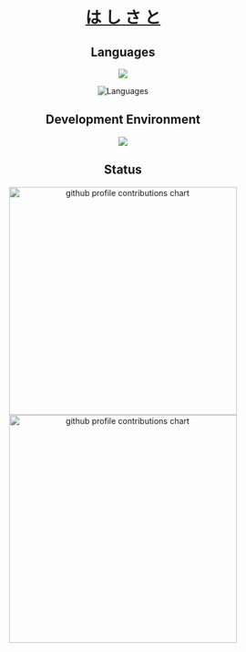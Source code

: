 <div align="center">

# [は し さ と](https://hashisato.github.io)

## Languages

<p align="center">
  <a href="https://skillicons.dev">
    <img src="https://skillicons.dev/icons?i=c,java,rust,cs,py&theme=light" />
  </a>
</p>


<p align="center">
  <picture>
    <source media="(prefers-color-scheme: dark)" srcset="https://skillicons.dev/icons?i=c,java,rust,cs,py&theme=dark" />
    <source media="(prefers-color-scheme: light)" srcset="https://skillicons.dev/icons?i=c,java,rust,cs,py&theme=light" />
    <img src="https://skillicons.dev/icons?i=c,java,rust,cs,py" alt="Languages" />
  </picture>
</p>

</p>

## Development Environment

<p align="center">
  <a href="https://skillicons.dev">
    <img src="https://skillicons.dev/icons?i=windows,ubuntu,github,vscode" />
  </a>
</p>

## Status

<p align="center">
  <picture>
        <source media="(prefers-color-scheme: dark)"  srcset="output/metrics.base.svg" width="400" />
	<source media="(prefers-color-scheme: light)" srcset="output/metrics.base.svg" width="400" />
	<img alt="github profile contributions chart"    src="https://raw.githubusercontent.com/hashisato/hashisato/output-3d-contrib/day.svg" />
  </picture>
  <picture>
   	<source media="(prefers-color-scheme: dark)"  srcset="output/details.svg" width="400" />
	<source media="(prefers-color-scheme: light)" srcset="output/details.svg" width="400" />
	<img alt="github profile contributions chart"    src="https://raw.githubusercontent.com/hashisato/hashisato/output-3d-contrib/day.svg" />
  </picture>
</p>

<!--
## 3D Contributions

<p align="center" >
	<picture>
	  <source media="(prefers-color-scheme: dark)"  srcset="profile-3d-contrib/profile-night-view.svg" width="700" />
	  <source media="(prefers-color-scheme: light)" srcset="profile-3d-contrib/profile-green-animate.svg" width="700" />
	  <img alt="github profile contributions chart"    src="https://raw.githubusercontent.com/hashisato/hashisato/output-3d-contrib/day.svg" />
	</picture>
</p>
-->

</div>
